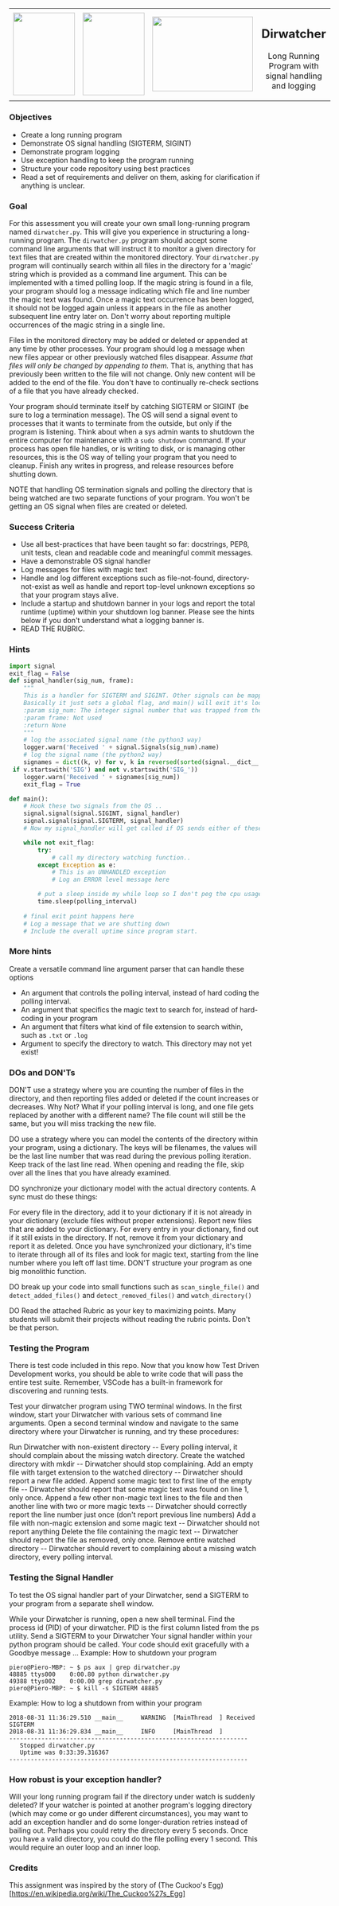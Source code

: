 <table style="width: 646px;">
<tbody>
<tr>
<td style="width: 124px;"><img src="https://images-na.ssl-images-amazon.com/images/I/51XV10AJC8L._SX333_BO1,204,203,200_.jpg" width="124" height="166" /></td>
<td style="width: 124px;"><img src="https://mysite.du.edu/~jcalvert/railway/anim1.gif" width="124" height="166" /></td>
<td style="width: 241.832px;"><img src="http://www.dmainsurance.com/wp-content/uploads/2017/06/logging.jpg" width="202" height="150" /></td>
<td style="width: 257.168px;">
<h2 style="text-align: center;">Dirwatcher</h2>
<p style="text-align: center;">Long Running Program with signal handling and logging</p>
</td>
</tr>
</tbody>
</table>

### Objectives
 - Create a long running program
 - Demonstrate OS signal handling (SIGTERM, SIGINT)
 - Demonstrate program logging
 - Use exception handling to keep the program running
 - Structure your code repository using best practices
 - Read a set of requirements and deliver on them, asking for clarification if anything is unclear.

### Goal
For this assessment you will create your own small long-running program named `dirwatcher.py`.  This will give you experience in structuring a long-running program. The `dirwatcher.py` program should accept some command line arguments that will instruct it to monitor a given directory for text files that are created within the monitored directory.  Your `dirwatcher.py` program will continually search within all files in the directory for a 'magic' string which is provided as a command line argument.  This can be implemented with a timed polling loop.  If the magic string is found in a file, your program should log a message indicating which file and line number the magic text was found.  Once a magic text occurrence has been logged, it should not be logged again unless it appears in the file as another subsequent line entry later on.  Don't worry about reporting multiple occurrences of the magic string in a single line.

Files in the monitored directory may be added or deleted or appended at any time by other processes.  Your program should log a message when new files appear or other previously watched files disappear.  _Assume that files will only be changed by appending to them._  That is, anything that has previously been written to the file will not change.  Only new content will be added to the end of the file.  You don't have to continually re-check sections of a file that you have already checked.

Your program should terminate itself by catching SIGTERM or SIGINT (be sure to log a termination message).  The OS will send a signal event to processes that it wants to terminate from the outside, but only if the program is listening.  Think about when a sys admin wants to shutdown the entire computer for maintenance with a `sudo shutdown` command.  If your process has open file handles, or is writing to disk, or is managing other resources, this is the OS way of telling your program that you need to cleanup. Finish any writes in progress, and release resources before shutting down.

NOTE that handling OS termination signals and polling the directory that is being watched are two separate functions of your program.  You won't be getting an OS signal when files are created or deleted.

### Success Criteria
 - Use all best-practices that have been taught so far: docstrings, PEP8, unit tests, clean and readable code and meaningful commit messages.
 - Have a demonstrable OS signal handler
 - Log messages for files with magic text
 - Handle and log different exceptions such as file-not-found, directory-not-exist as well as handle and report top-level unknown exceptions so that your program stays alive.
 - Include a startup and shutdown banner in your logs and report the total runtime (uptime) within your shutdown log banner.  Please see the hints below if you don't understand what a logging banner is.
 - READ THE RUBRIC.

### Hints
```python
import signal
exit_flag = False
def signal_handler(sig_num, frame):
    """
    This is a handler for SIGTERM and SIGINT. Other signals can be mapped here as well (SIGHUP?)
    Basically it just sets a global flag, and main() will exit it's loop if the signal is trapped.
    :param sig_num: The integer signal number that was trapped from the OS.
    :param frame: Not used
    :return None
    """
    # log the associated signal name (the python3 way)
    logger.warn('Received ' + signal.Signals(sig_num).name)
    # log the signal name (the python2 way)
    signames = dict((k, v) for v, k in reversed(sorted(signal.__dict__.items()))
 if v.startswith('SIG') and not v.startswith('SIG_'))
    logger.warn('Received ' + signames[sig_num])
    exit_flag = True

def main():
    # Hook these two signals from the OS .. 
    signal.signal(signal.SIGINT, signal_handler)
    signal.signal(signal.SIGTERM, signal_handler)
    # Now my signal_handler will get called if OS sends either of these to my process.

    while not exit_flag:
        try:
            # call my directory watching function..
        except Exception as e:
            # This is an UNHANDLED exception
            # Log an ERROR level message here

        # put a sleep inside my while loop so I don't peg the cpu usage at 100%
        time.sleep(polling_interval)
    
    # final exit point happens here
    # Log a message that we are shutting down
    # Include the overall uptime since program start.
```

### More hints
Create a versatile command line argument parser that can handle these options

 - An argument that controls the polling interval, instead of hard coding the polling interval.
 - An argument that specifics the magic text to search for, instead of hard-coding in your program
 - An argument that filters what kind of file extension to search within, such as `.txt` or `.log`
 - Argument to specify the directory to watch.  This directory may not yet exist!

### DOs and DON'Ts
DON'T use a strategy where you are counting the number of files in the directory, and then reporting files added or deleted if the count increases or decreases.  Why Not?  What if your polling interval is long, and one file gets replaced by another with a different name?  The file count will still be the same, but you will miss tracking the new file.

DO use a strategy where you can model the contents of the directory within your program, using a dictionary.  The keys will be filenames, the values will be the last line number that was read during the previous polling iteration.  Keep track of the last line read.  When opening and reading the file, skip over all the lines that you have already examined.

DO synchronize your dictionary model with the actual directory contents.  A sync must do these things:

For every file in the directory, add it to your dictionary if it is not already in your dictionary (exclude files without proper extensions).  Report new files that are added to your dictionary.
For every entry in your dictionary, find out if it still exists in the directory.  If not, remove it from your dictionary and report it as deleted.
Once you have synchronized your dictionary, it's time to iterate through all of its files and look for magic text, starting from the line number where you left off last time.
DON'T structure your program as one big monolithic function.

DO break up your code into small functions such as `scan_single_file()` and `detect_added_files()` and `detect_removed_files()` and `watch_directory()`

DO Read the attached Rubric as your key to maximizing points. Many students will submit their projects without reading the rubric points.  Don't be that person.


### Testing the Program
There is test code included in this repo.  Now that you know how Test Driven Development works, you should be able to write code that will pass the entire test suite.  Remember, VSCode has a built-in framework for discovering and running tests.

Test your dirwatcher program using TWO terminal windows.  In the first window, start your Dirwatcher with various sets of command line arguments.  Open a second terminal window and navigate to the same directory where your Dirwatcher is running, and try these procedures:

Run Dirwatcher with non-existent directory -- Every polling interval, it should complain about the missing watch directory.
Create the watched directory with mkdir -- Dirwatcher should stop complaining.
Add an empty file with target extension to the watched directory -- Dirwatcher should report a new file added.
Append some magic text to first line of the empty file -- Dirwatcher should report that some magic text was found on line 1, only once.
Append a few other non-magic text lines to the file and then another line with two or more magic texts -- Dirwatcher should correctly report the line number just once (don't report previous line numbers)
Add a file with non-magic extension and some magic text -- Dirwatcher should not report anything
Delete the file containing the magic text -- Dirwatcher should report the file as removed, only once.
Remove entire watched directory -- Dirwatcher should revert to complaining about a missing watch directory, every polling interval.

### Testing the Signal Handler
To test the OS signal handler part of your Dirwatcher, send a SIGTERM to your program from a separate shell window.

While your Dirwatcher is running, open a new shell terminal.
Find the process id (PID) of your dirwatcher.  PID is the first column listed from the ps utility.
Send a SIGTERM to your Dirwatcher
Your signal handler within your python program should be called.  Your code should exit gracefully with a Goodbye message ...
Example: How to shutdown your program
```console
piero@Piero-MBP: ~ $ ps aux | grep dirwatcher.py
48885 ttys000    0:00.80 python dirwatcher.py
49388 ttys002    0:00.00 grep dirwatcher.py
piero@Piero-MBP: ~ $ kill -s SIGTERM 48885
```

Example:  How to log a shutdown from within your program 
```
2018-08-31 11:36:29.510 __main__     WARNING  [MainThread  ] Received SIGTERM
2018-08-31 11:36:29.834 __main__     INFO     [MainThread  ] 
-------------------------------------------------------------------
   Stopped dirwatcher.py
   Uptime was 0:33:39.316367
-------------------------------------------------------------------
```
### How robust is your exception handler?
Will your long running program fail if the directory under watch is suddenly deleted?  If your watcher is pointed at another program's logging directory (which may come or go under different circumstances), you may want to add an exception handler and do some longer-duration retries instead of bailing out.  Perhaps you could retry the directory every 5 seconds.  Once you have a valid directory, you could do the file polling every 1 second.  This would require an outer loop and an inner loop.  

### Credits
This assignment was inspired by the story of (The Cuckoo's Egg)[https://en.wikipedia.org/wiki/The_Cuckoo%27s_Egg]
